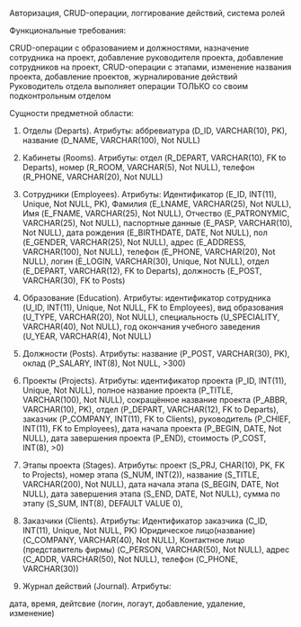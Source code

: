 Авторизация, CRUD-операции, логгирование действий, система ролей

Функциональные требования:

CRUD-операции с образованием и должностями, назначение сотрудника на проект, добавление руководителя проекта, добавление сотрудников на проект, CRUD-операции с этапами, изменение названия проекта, добавление проектов, журналирование действий
Руководитель отдела выполняет операции ТОЛЬКО со своим подконтрольным отделом

Сущности предметной области:
1. Отделы (Departs). 
Атрибуты: 
аббревиатура (D_ID, VARCHAR(10), PK), 
название (D_NAME, VARCHAR(100), Not NULL)

2. Кабинеты (Rooms). 
Атрибуты: 
отдел (R_DEPART, VARCHAR(10), FK to Departs), 
номер (R_ROOM, VARCHAR(5), Not NULL), 
телефон (R_PHONE, VARCHAR(20), Not NULL)

3. Сотрудники (Employees). 
Атрибуты: 
Идентификатор (E_ID, INT(11), Unique, Not NULL, PK), 
Фамилия (E_LNAME, VARCHAR(25), Not NULL), 
Имя (E_FNAME, VARCHAR(25), Not NULL), 
Отчество (E_PATRONYMIC, VARCHAR(25), Not NULL), 
паспортные данные (E_PASP, VARCHAR(10), Not NULL), 
дата рождения (E_BIRTHDATE, DATE, Not NULL), 
пол (E_GENDER, VARCHAR(25), Not NULL),
адрес (E_ADDRESS, VARCHAR(100), Not NULL), 
телефон (E_PHONE, VARCHAR(20), Not NULL), 
логин (E_LOGIN, VARCHAR(30), Unique, Not NULL), 
отдел (E_DEPART, VARCHAR(12), FK to Departs),
должность (E_POST, VARCHAR(30), FK to Posts)

4. Образование (Education). 
Атрибуты: 
идентификатор сотрудника (U_ID, INT(11), Unique, Not NULL, FK to Employees), 
вид образования (U_TYPE, VARCHAR(20), Not NULL), 
специальность (U_SPECIALITY, VARCHAR(40), Not NULL), 
год окончания учебного заведения (U_YEAR, VARCHAR(4), Not NULL)

5. Должности (Posts). 
Атрибуты: 
название (P_POST, VARCHAR(30), PK), 
оклад (P_SALARY, INT(8), Not NULL, >300)

6. Проекты (Projects). 
Атрибуты: 
идентификатор проекта (P_ID, INT(11), Unique, Not NULL), 
полное название проекта (P_TITLE, VARCHAR(100), Not NULL), 
сокращённое название проекта (P_ABBR, VARCHAR(10), PK),
отдел (P_DEPART, VARCHAR(12), FK to Departs), 
заказчик (P_COMPANY, INT(11), FK to Clients),
руководитель (P_CHIEF, INT(11), FK to Employees),
дата начала проекта (P_BEGIN, DATE, Not NULL), 
дата завершения проекта (P_END),
стоимость (P_COST, INT(8), >0)

7. Этапы проекта (Stages). 
Атрибуты: 
проект (S_PRJ, CHAR(10), PK, FK to Projects), 
номер этапа (S_NUM, INT(2)), 
название (S_TITLE, VARCHAR(200), Not NULL), 
дата начала этапа (S_BEGIN, DATE, Not NULL), 
дата завершения этапа (S_END, DATE, Not NULL), 
сумма по этапу (S_SUM, INT(8), DEFAULT VALUE 0), 

8. Заказчики (Clients). 
Атрибуты:
Идентификатор заказчика (C_ID, INT(11), Unique, Not NULL, PK)
Юридическое лицо(название) (C_COMPANY, VARCHAR(40), Not NULL), 
Контактное лицо (представитель фирмы) (C_PERSON, VARCHAR(50), Not NULL), 
адрес (C_ADDR, VARCHAR(50), Not NULL), 
телефон (C_PHONE, VARCHAR(30))

9. Журнал действий (Journal). 
Атрибуты: 

дата, 
время, 
дейтсвие (логин, логаут, добавление, удаление, изменение)